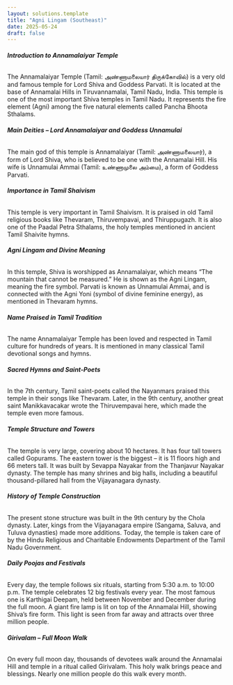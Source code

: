 ```yaml
---
layout: solutions.template
title: "Agni Lingam (Southeast)"
date: 2025-05-24
draft: false
---
```


###### **Introduction to Annamalaiyar Temple**

The Annamalaiyar Temple (Tamil: அண்ணாமலையார் திருக்கோவில்) is a very old and famous temple for Lord Shiva and Goddess Parvati. It is located at the base of Annamalai Hills in Tiruvannamalai, Tamil Nadu, India. This temple is one of the most important Shiva temples in Tamil Nadu. It represents the fire element (Agni) among the five natural elements called Pancha Bhoota Sthalams.

###### **Main Deities – Lord Annamalaiyar and Goddess Unnamulai**

The main god of this temple is Annamalaiyar (Tamil: அண்ணாமலையார்), a form of Lord Shiva, who is believed to be one with the Annamalai Hill. His wife is Unnamulai Ammai (Tamil: உண்ணாமுலை அம்மை), a form of Goddess Parvati.

###### **Importance in Tamil Shaivism**

This temple is very important in Tamil Shaivism. It is praised in old Tamil religious books like Thevaram, Thiruvempavai, and Thiruppugazh. It is also one of the Paadal Petra Sthalams, the holy temples mentioned in ancient Tamil Shaivite hymns.

###### **Agni Lingam and Divine Meaning**

In this temple, Shiva is worshipped as Annamalaiyar, which means “The mountain that cannot be measured.” He is shown as the Agni Lingam, meaning the fire symbol. Parvati is known as Unnamulai Ammai, and is connected with the Agni Yoni (symbol of divine feminine energy), as mentioned in Thevaram hymns.

###### **Name Praised in Tamil Tradition**

The name Annamalaiyar Temple has been loved and respected in Tamil culture for hundreds of years. It is mentioned in many classical Tamil devotional songs and hymns.

###### **Sacred Hymns and Saint-Poets**

In the 7th century, Tamil saint-poets called the Nayanmars praised this temple in their songs like Thevaram. Later, in the 9th century, another great saint Manikkavacakar wrote the Thiruvempavai here, which made the temple even more famous.

###### **Temple Structure and Towers**

The temple is very large, covering about 10 hectares. It has four tall towers called Gopurams. The eastern tower is the biggest – it is 11 floors high and 66 meters tall. It was built by Sevappa Nayakar from the Thanjavur Nayakar dynasty. The temple has many shrines and big halls, including a beautiful thousand-pillared hall from the Vijayanagara dynasty.

###### **History of Temple Construction**

The present stone structure was built in the 9th century by the Chola dynasty. Later, kings from the Vijayanagara empire (Sangama, Saluva, and Tuluva dynasties) made more additions. Today, the temple is taken care of by the Hindu Religious and Charitable Endowments Department of the Tamil Nadu Government.

###### **Daily Poojas and Festivals**

Every day, the temple follows six rituals, starting from 5:30 a.m. to 10:00 p.m. The temple celebrates 12 big festivals every year. The most famous one is Karthigai Deepam, held between November and December during the full moon. A giant fire lamp is lit on top of the Annamalai Hill, showing Shiva’s fire form. This light is seen from far away and attracts over three million people.

###### **Girivalam – Full Moon Walk**

On every full moon day, thousands of devotees walk around the Annamalai Hill and temple in a ritual called Girivalam. This holy walk brings peace and blessings. Nearly one million people do this walk every month.


